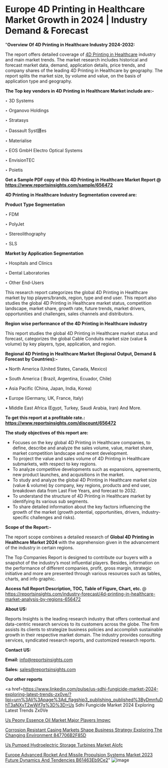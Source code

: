 # Europe 4D Printing in Healthcare Market Growth in 2024 | Industry Demand & Forecast

"<strong>Overview Of 4D Printing in Healthcare Industry 2024-2032:</strong>

The report offers detailed coverage of <a href=https://www.reportsinsights.com/sample/656472>4D Printing in Healthcare</a> industry and main market trends. The market research includes historical and forecast market data, demand, application details, price trends, and company shares of the leading 4D Printing in Healthcare by geography. The report splits the market size, by volume and value, on the basis of application type and geography.

<strong>The Top key vendors in 4D Printing in Healthcare Market include are:- </strong>

‣ 3D Systems

‣ Organovo Holdings

‣ Stratasys

‣ Dassault Syst鑝es

‣ Materialise

‣ EOS GmbH Electro Optical Systems

‣ EnvisionTEC

‣ Poietis

<strong>Get a Sample PDF copy of this 4D Printing in Healthcare Market Report </strong><strong>@ <a href=https://www.reportsinsights.com/sample/656472 style=color:#0000ff;>https://www.reportsinsights.com/sample/656472</a> </strong>

<strong>4D Printing in Healthcare Industry Segmentation covered are:</strong>

<strong>Product Type Segmentation</strong>

‣ FDM

‣ PolyJet

‣ Stereolithography

‣ SLS

<strong>Market by Application Segmentation</strong>

‣ Hospitals and Clinics

‣ Dental Laboratories

‣ Other End-Users

This research report categorizes the global 4D Printing in Healthcare market by top players/brands, region, type and end user. This report also studies the global 4D Printing in Healthcare market status, competition landscape, market share, growth rate, future trends, market drivers, opportunities and challenges, sales channels and distributors.

<strong>Region wise performance of the 4D Printing in Healthcare industry</strong><strong> </strong>

This report studies the global 4D Printing in Healthcare market status and forecast, categorizes the global Cable Conduits market size (value &amp; volume) by key players, type, application, and region. 

<strong>Regional 4D Printing in Healthcare Market (Regional Output, Demand &amp; Forecast by Countries):-</strong>

• North America (United States, Canada, Mexico)

• South America ( Brazil, Argentina, Ecuador, Chile)

• Asia Pacific (China, Japan, India, Korea)

• Europe (Germany, UK, France, Italy)

• Middle East Africa (Egypt, Turkey, Saudi Arabia, Iran) And More.

<strong>To get this report at a profitable rate.: <a href=https://www.reportsinsights.com/discount/656472 style=color:#0000ff;>https://www.reportsinsights.com/discount/656472</a></strong>

<strong>The study objectives of this report are:</strong>
<ul>
  <li>Focuses on the key global 4D Printing in Healthcare companies, to define, describe and analyze the sales volume, value, market share, market competition landscape and recent development.</li>
  <li>To project the value and sales volume of 4D Printing in Healthcare submarkets, with respect to key regions.</li>
  <li>To analyze competitive developments such as expansions, agreements, new product launches, and acquisitions in the market.</li>
  <li>To study and analyze the global 4D Printing in Healthcare market size (value &amp; volume) by company, key regions, products and end user, breakdown data from Last Five Years, and forecast to 2032.</li>
  <li>To understand the structure of 4D Printing in Healthcare market by identifying its various sub segments.</li>
  <li>To share detailed information about the key factors influencing the growth of the market (growth potential, opportunities, drivers, industry-specific challenges and risks).</li>
</ul>
<strong>Scope of the Report:-</strong><strong> </strong>

The report scope combines a detailed research of <strong>Global 4D Printing in Healthcare Market 2024 </strong>with the apprehension given in the advancement of the industry in certain regions.

The Top Companies Report is designed to contribute our buyers with a snapshot of the industry’s most influential players. Besides, information on the performance of different companies, profit, gross margin, strategic initiative and more are presented through various resources such as tables, charts, and info graphic.

<strong>Access full Report Description, TOC, Table of Figure, Chart, etc. </strong>@   <a href=https://reportsinsights.com/industry-forecast/4d-printing-in-healthcare-market-analysis-by-regions-656472 style=color:#0000ff;>https://reportsinsights.com/industry-forecast/4d-printing-in-healthcare-market-analysis-by-regions-656472</a>

<strong>About US:</strong>

Reports Insights is the leading research industry that offers contextual and data-centric research services to its customers across the globe. The firm assists its clients to strategize business policies and accomplish sustainable growth in their respective market domain. The industry provides consulting services, syndicated research reports, and customized research reports.

<strong>Contact US:</strong>

<p class=""""><b>Email:</b> <a href=mailto:info@reportsinsights.com>info@reportsinsights.com</a></p>
<p class=""""><b>Sales:</b> <a href=mailto:sales@reportsinsights.com>sales@reportsinsights.com</a></p>

<strong>Our other reports</strong>

<a href=https://www.linkedin.com/pulse/us-sdhi-fungicide-market-2024-exploring-latest-trends-zx0ve/?lipi=urn%3Ali%3Apage%3Ad_flagship3_publishing_published%3ByDmnfuDhT3aNXvT2wWif7g%3D%3D>Us Sdhi Fungicide Market 2024 Exploring Latest Trends Zx0Ve</a>

<a href=https://www.linkedin.com/pulse/us-peony-essence-oil-market-major-players-imqwc/>Us Peony Essence Oil Market Major Players Imqwc</a>

<a href=https://medium.com/@anuragakarte041/corrosion-resistant-casing-markets-shape-business-strategy-exploring-the-changing-environment-847706b2f85d>Corrosion Resistant Casing Markets Shape Business Strategy Exploring The Changing Environment 847706B2F85D</a>

<a href=https://www.linkedin.com/pulse/us-pumped-hydroelectric-storage-turbines-market-alofc/>Us Pumped Hydroelectric Storage Turbines Market Alofc</a>

<a href=https://medium.com/@reportinsights.ja/europe-advanced-rocket-and-missile-propulsion-systems-market-2023-future-dynamics-and-tendencies-b61463eb9ce2>Europe Advanced Rocket And Missile Propulsion Systems Market 2023 Future Dynamics And Tendencies B61463Eb9Ce2</a>"
![image](https://github.com/aakesh123242/RIMarket/assets/158431203/f18ef37b-e81d-4ca3-b941-2d38b8b6d808)
